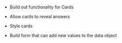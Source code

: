 - Build out functionality for Cards
- Allow cards to reveal answers
- Style cards

- Build form that can add new values to the data object